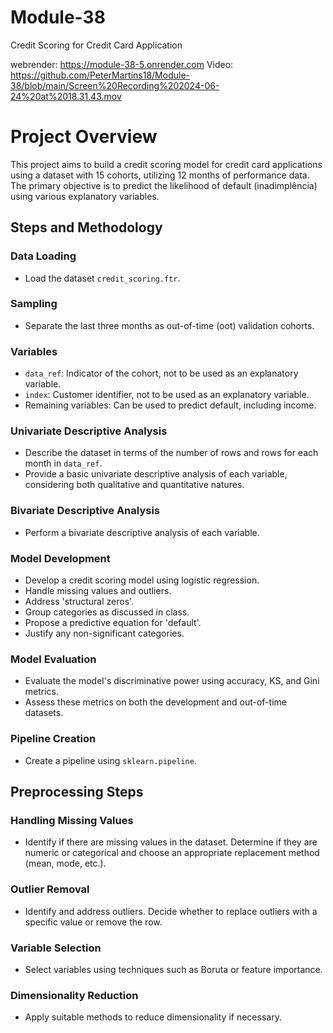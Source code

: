 # Module-38

Credit Scoring for Credit Card Application

webrender: https://module-38-5.onrender.com
Video: https://github.com/PeterMartins18/Module-38/blob/main/Screen%20Recording%202024-06-24%20at%2018.31.43.mov



# Project Overview

This project aims to build a credit scoring model for credit card applications using a dataset with 15 cohorts, utilizing 12 months of performance data. The primary objective is to predict the likelihood of default (inadimplência) using various explanatory variables.

## Steps and Methodology

### Data Loading
- Load the dataset `credit_scoring.ftr`.

### Sampling
- Separate the last three months as out-of-time (oot) validation cohorts.

### Variables
- `data_ref`: Indicator of the cohort, not to be used as an explanatory variable.
- `index`: Customer identifier, not to be used as an explanatory variable.
- Remaining variables: Can be used to predict default, including income.

### Univariate Descriptive Analysis
- Describe the dataset in terms of the number of rows and rows for each month in `data_ref`.
- Provide a basic univariate descriptive analysis of each variable, considering both qualitative and quantitative natures.

### Bivariate Descriptive Analysis
- Perform a bivariate descriptive analysis of each variable.

### Model Development
- Develop a credit scoring model using logistic regression.
- Handle missing values and outliers.
- Address 'structural zeros'.
- Group categories as discussed in class.
- Propose a predictive equation for 'default'.
- Justify any non-significant categories.

### Model Evaluation
- Evaluate the model's discriminative power using accuracy, KS, and Gini metrics.
- Assess these metrics on both the development and out-of-time datasets.

### Pipeline Creation
- Create a pipeline using `sklearn.pipeline`.

## Preprocessing Steps

### Handling Missing Values
- Identify if there are missing values in the dataset. Determine if they are numeric or categorical and choose an appropriate replacement method (mean, mode, etc.).

### Outlier Removal
- Identify and address outliers. Decide whether to replace outliers with a specific value or remove the row.

### Variable Selection
- Select variables using techniques such as Boruta or feature importance.

### Dimensionality Reduction
- Apply suitable methods to reduce dimensionality if necessary.

